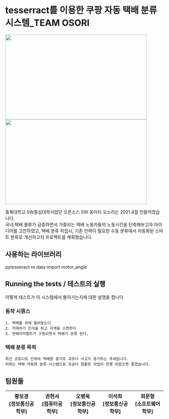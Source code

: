 # tesserract를 이용한 쿠팡 자동 택배 분류 시스템_TEAM OSORI
<img src="https://user-images.githubusercontent.com/62468086/143457188-06e7c976-b8fd-4560-81f4-da2f36fca7cd.png"  width="450" height="270"/> 

<img src="https://user-images.githubusercontent.com/62468086/143458158-f9b40d9b-cd74-494a-86ae-ffff14139ba1.png"  width="450" height="270"/>


충북대학교 SW중심대학사업단 오픈소스 SW 동아리 오소리는 2021.4월 만들어졌습니다.  
국내 택배 물류가 급증하면서 가중되는 택배 노동자들의 노동시간을 단축해보고자 아이디어를 고안하였고, 택배 분류 작업시, 기존 인력이 필요한 수동 분류에서 자동화된 스마트 분류로 개선하고자 프로젝트를 계획했습니다.

## 사용하는 라이브러리

pytesseract
re
data import
motor_angle

## Running the tests / 테스트의 실행

어떻게 테스트가 이 시스템에서 돌아가는지에 대한 설명을 합니다

### 동작 시퀀스
```
1. 택배를 위에 올려놓는다
2. 카메라가 인식을 하고 지역을 스캔한다
3. 컨베이어벨트가 구동되면서 택배가 분류 된다.
```

### 택배 분류 목적

```
최근 코로나로 인하여 택배량 증가로 과로나 사고가 증가하는 추세입니다.
저희는 택배 자동화 분류 시스템으로 조금더 원활한 작업이 진행 되었으면 좋겠습니다.
```

## 팀원들
|황보경<br>[정보통신공학부]|권현서<br>[컴퓨터공학부]|오병욱<br>[정보통신공학부]|이석희<br>[정보통신공학부]|최문형<br>[소프트웨어학부]|
|------|---|---|---|----|


